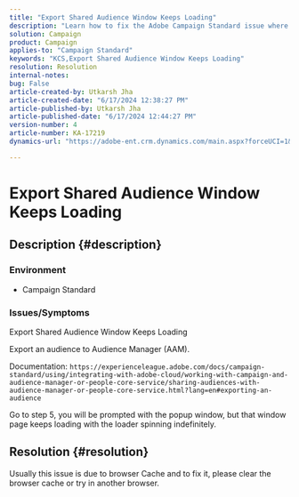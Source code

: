 ```yaml
---
title: "Export Shared Audience Window Keeps Loading"
description: "Learn how to fix the Adobe Campaign Standard issue where Shared Audience Window Keeps Loading Export and how to export an audience to Audience Manager (AAM)."
solution: Campaign
product: Campaign
applies-to: "Campaign Standard"
keywords: "KCS,Export Shared Audience Window Keeps Loading"
resolution: Resolution
internal-notes: 
bug: False
article-created-by: Utkarsh Jha
article-created-date: "6/17/2024 12:38:27 PM"
article-published-by: Utkarsh Jha
article-published-date: "6/17/2024 12:44:27 PM"
version-number: 4
article-number: KA-17219
dynamics-url: "https://adobe-ent.crm.dynamics.com/main.aspx?forceUCI=1&pagetype=entityrecord&etn=knowledgearticle&id=dd46d97a-a62c-ef11-840b-000d3a372703"

---
```

# Export Shared Audience Window Keeps Loading

## Description {#description}


### <b>Environment</b>

- Campaign Standard




### <b>Issues/Symptoms</b>

Export Shared Audience Window Keeps Loading

Export an audience to Audience Manager (AAM).

Documentation: `https://experienceleague.adobe.com/docs/campaign-standard/using/integrating-with-adobe-cloud/working-with-campaign-and-audience-manager-or-people-core-service/sharing-audiences-with-audience-manager-or-people-core-service.html?lang=en#exporting-an-audience`

Go to step 5, you will be prompted with the popup window, but that window page keeps loading with the loader spinning indefinitely.


## Resolution {#resolution}


Usually this issue is due to browser Cache and to fix it, please clear the browser cache or try in another browser.
